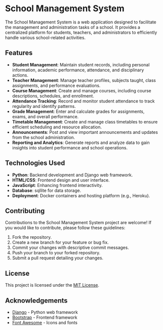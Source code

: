 # School Management System

The School Management System is a web application designed to facilitate the management and administration tasks of a school. It provides a centralized platform for students, teachers, and administrators to efficiently handle various school-related activities.

## Features

- **Student Management**: Maintain student records, including personal information, academic performance, attendance, and disciplinary actions.
- **Teacher Management**: Manage teacher profiles, subjects taught, class assignments, and performance evaluations.
- **Course Management**: Create and manage courses, including course descriptions, schedules, and enrollment.
- **Attendance Tracking**: Record and monitor student attendance to track regularity and identify patterns.
- **Grade Management**: Enter and calculate grades for assignments, exams, and overall performance.
- **Timetable Management**: Create and manage class timetables to ensure efficient scheduling and resource allocation.
- **Announcements**: Post and view important announcements and updates from the school administration.
- **Reporting and Analytics**: Generate reports and analyze data to gain insights into student performance and school operations.

## Technologies Used

- **Python**: Backend development and Django web framework.
- **HTML/CSS**: Frontend design and user interface.
- **JavaScript**: Enhancing frontend interactivity.
- **Database**: sqllite for data storage.
- **Deployment**: Docker containers and hosting platform (e.g., Heroku).

## Contributing

Contributions to the School Management System project are welcome! If you would like to contribute, please follow these guidelines:

1. Fork the repository.
2. Create a new branch for your feature or bug fix.
3. Commit your changes with descriptive commit messages.
4. Push your branch to your forked repository.
5. Submit a pull request detailing your changes.

## License

This project is licensed under the [MIT License](LICENSE).

## Acknowledgements

- [Django](https://www.djangoproject.com/) - Python web framework
- [Bootstrap](https://getbootstrap.com/) - Frontend framework
- [Font Awesome](https://fontawesome.com/) - Icons and fonts